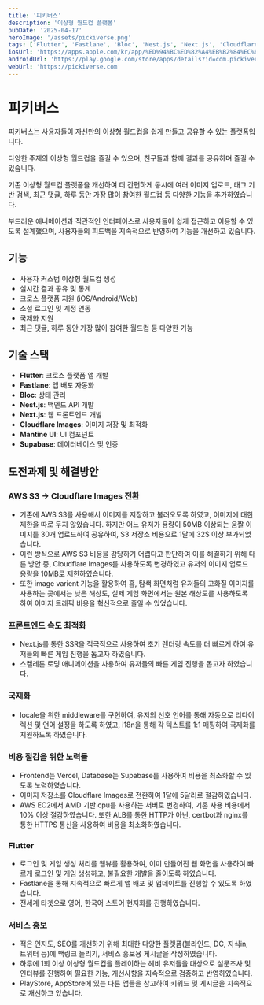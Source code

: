 ```yaml
---
title: '피키버스'
description: '이상형 월드컵 플랫폼'
pubDate: '2025-04-17'
heroImage: '/assets/pickiverse.png'
tags: ['Flutter', 'Fastlane', 'Bloc', 'Nest.js', 'Next.js', 'Cloudflare Images', 'Mantine UI', 'Supabase']
iosUrl: 'https://apps.apple.com/kr/app/%ED%94%BC%ED%82%A4%EB%B2%84%EC%8A%A4/id6742077036?uo=2'
androidUrl: 'https://play.google.com/store/apps/details?id=com.pickiverse.app'
webUrl: 'https://pickiverse.com'
---
```


# 피키버스

피키버스는 사용자들이 자신만의 이상형 월드컵을 쉽게 만들고 공유할 수 있는 플랫폼입니다.

다양한 주제의 이상형 월드컵을 즐길 수 있으며, 친구들과 함께 결과를 공유하며 즐길 수 있습니다.

기존 이상형 월드컵 플랫폼을 개선하여 더 간편하게 동시에 여러 이미지 업로드, 태그 기반 검색, 최근 댓글, 하루 동안 가장 많이 참여한 월드컵 등 다양한 기능을 추가하였습니다.

부드러운 애니메이션과 직관적인 인터페이스로 사용자들이 쉽게 접근하고 이용할 수 있도록 설계했으며, 사용자들의 피드백을 지속적으로 반영하여 기능을 개선하고 있습니다.

## 기능

- 사용자 커스텀 이상형 월드컵 생성
- 실시간 결과 공유 및 통계
- 크로스 플랫폼 지원 (iOS/Android/Web)
- 소셜 로그인 및 계정 연동
- 국제화 지원
- 최근 댓글, 하루 동안 가장 많이 참여한 월드컵 등 다양한 기능

## 기술 스택

- **Flutter**: 크로스 플랫폼 앱 개발
- **Fastlane**: 앱 배포 자동화
- **Bloc**: 상태 관리
- **Nest.js**: 백엔드 API 개발
- **Next.js**: 웹 프론트엔드 개발
- **Cloudflare Images**: 이미지 저장 및 최적화
- **Mantine UI**: UI 컴포넌트
- **Supabase**: 데이터베이스 및 인증

## 도전과제 및 해결방안

### AWS S3 -> Cloudflare Images 전환

- 기존에 AWS S3를 사용해서 이미지를 저장하고 불러오도록 하였고, 이미지에 대한 제한을 따로 두지 않았습니다. 하지만 어느 유저가 용량이 50MB 이상되는 움짤 이미지를 30개 업로드하여 공유하여, S3 저장소 비용으로 1달에 32$ 이상 부가되었습니다.
- 이런 방식으로 AWS S3 비용을 감당하기 어렵다고 판단하여 이를 해결하기 위해 다른 방안 중, Cloudflare Images를 사용하도록 변경하였고 유저의 이미지 업로드 용량을 10MB로 제한하였습니다.
- 또한 image varient 기능을 활용하여 홈, 탐색 화면처럼 유저들의 고화질 이미지를 사용하는 곳에서는 낮은 해상도, 실제 게임 화면에서는 원본 해상도를 사용하도록 하여 이미지 트래픽 비용을 혁신적으로 줄일 수 있었습니다.

### 프론트엔드 속도 최적화

- Next.js를 통한 SSR을 적극적으로 사용하여 초기 렌더링 속도를 더 빠르게 하여 유저들의 빠른 게임 진행을 돕고자 하였습니다.
- 스켈레톤 로딩 애니메이션을 사용하여 유저들의 빠른 게임 진행을 돕고자 하였습니다.

### 국제화

- locale을 위한 middleware를 구현하여, 유저의 선호 언어를 통해 자동으로 리다이렉션 및 언어 설정을 하도록 하였고, i18n을 통해 각 텍스트를 1:1 매핑하여 국제화를 지원하도록 하였습니다.

### 비용 절감을 위한 노력들

- Frontend는 Vercel, Database는 Supabase를 사용하여 비용을 최소화할 수 있도록 노력하였습니다.
- 이미지 저장소를 Cloudflare Images로 전환하여 1달에 5달러로 절감하였습니다.
- AWS EC2에서 AMD 기반 cpu를 사용하는 서버로 변경하여, 기존 사용 비용에서 10% 이상 절감하였습니다. 또한 ALB를 통한 HTTP가 아닌, certbot과 nginx를 통한 HTTPS 통신을 사용하여 비용을 최소화하였습니다.

### Flutter

- 로그인 및 게임 생성 처리를 웹뷰를 활용하여, 이미 만들어진 웹 화면을 사용하여 빠르게 로그인 및 게임 생성하고, 불필요한 개발을 줄이도록 하였습니다.
- Fastlane을 통해 지속적으로 빠르게 앱 배포 및 업데이트를 진행할 수 있도록 하였습니다.
- 전세계 타겟으로 영어, 한국어 스토어 현지화를 진행하였습니다.

### 서비스 홍보

- 적은 인지도, SEO를 개선하기 위해 최대한 다양한 플랫폼(블라인드, DC, 지식in, 트위터 등)에 백링크 늘리기, 서비스 홍보용 게시글을 작성하였습니다.
- 하루에 1회 이상 이상형 월드컵을 플레이하는 헤비 유저들을 대상으로 설문조사 및 인터뷰를 진행하여 필요한 기능, 개선사항을 지속적으로 검증하고 반영하였습니다.
- PlayStore, AppStore에 있는 다른 앱들을 참고하여 키워드 및 게시글을 지속적으로 개선하고 있습니다.
